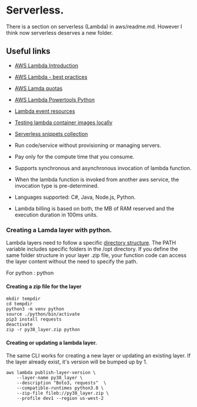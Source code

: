 # Serverless.

There is a section on serverless (Lambda) in aws/readme.md. However I think now
serverless deserves a new folder.

## Useful links

* [AWS Lambda Introduction](http://docs.aws.amazon.com/lambda/latest/dg/welcome.html)
* [AWS Lambda - best practices](http://docs.aws.amazon.com/lambda/latest/dg/best-practices.html)
* [AWS Lamda quotas](http://docs.aws.amazon.com/lambda/latest/dg/limits.html)
* [AWS Lambda Powertools Python](https://awslabs.github.io/aws-lambda-powertools-python/latest/)
* [Lambda event resources](https://michaelbrewer.github.io/aws-lambda-events/#objectives)
* [Testing lambda container images locally](https://docs.aws.amazon.com/lambda/latest/dg/images-test.html)
* [Serverless snippets collection](https://serverlessland.com/snippets)

* Run code/service without provisioning or managing servers.
* Pay only for the compute time that you consume.
* Supports synchronous and asynchronous invocation of lambda function.
* When the lambda function is invoked from another aws service, the invocation type
  is pre-determined.
* Languages supported: C#, Java, Node.js, Python.
* Lambda billing is based on both, the MB of RAM reserved and the execution duration
  in 100ms units.


### Creating a Lamda layer with python.

Lambda layers need to follow a specific [directory structure](https://docs.aws.amazon.com/lambda/latest/dg/configuration-layers.html).
The PATH variable includes specific folders in the /opt directory. If you define the
same folder structure in your layer .zip file, your function code can access the layer
content without the need to specify the path.

For python : python

#### Creating a zip file for the layer
```
mkdir tempdir
cd tempdir
python3 -m venv python
source ./python/bin/activate
pip3 install requests
deactivate
zip -r py38_layer.zip python
```

#### Creating or updating a lambda layer.

The same CLI works for creating a new layer or updating an existing layer. If the 
layer already exist, it's version will be bumped up by 1.

```
aws lambda publish-layer-version \
    --layer-name py38_layer \
    --description "Boto3, requests"  \
    --compatible-runtimes python3.8 \
    --zip-file fileb://py38_layer.zip \
    --profile dev1 --region us-west-2

```

